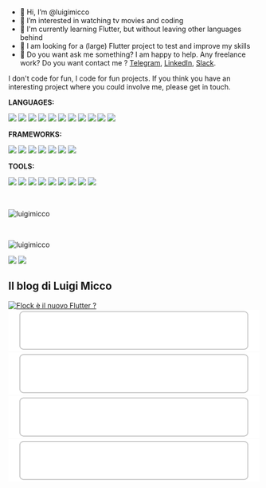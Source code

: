 <br />

- 👋  Hi, I’m @luigimicco
- 👀  I’m interested in watching tv movies and coding
- 🌱  I'm currently learning Flutter, but without leaving other languages ​​behind
- 💞️  I am looking for a (large) Flutter project to test and improve my skills
- 💼  Do you want ask me something? I am happy to help. Any freelance work? Do you want contact me ? [Telegram](https://t.me/luigimicco), [LinkedIn](https://www.linkedin.com/in/luigi-micco/), [Slack](https://join.slack.com/t/luigimicco/shared_invite/zt-10ulfkb43-ObGWUbgYh8m1kBsJXLWHtg).

I don't code for fun, I code for fun projects. If you think you have an interesting project where you could involve me, please get in touch.

**LANGUAGES:** 

![](https://img.shields.io/badge/C%23-239120?style=for-the-badge&logo=c-sharp&logoColor=white)
![](https://img.shields.io/badge/c-A8B9CC?style=for-the-badge&logo=c&logoColor=white)
![](https://img.shields.io/badge/PHP-777BB4?style=for-the-badge&logo=PHP&logoColor=white)
![](https://img.shields.io/badge/Dart-0175C2?style=for-the-badge&logo=dart&logoColor=white)
![](https://img.shields.io/badge/Javascript-F7DF1E?style=for-the-badge&logo=javascript&logoColor=white)
![](https://img.shields.io/badge/Java-007396?style=for-the-badge&logo=java&logoColor=white)
![](https://img.shields.io/badge/.NET-512BD4?style=for-the-badge&logo=.NET&logoColor=white)
![](https://img.shields.io/badge/HTML5-E34F262?style=for-the-badge&logo=Html5&logoColor=white)
![](https://img.shields.io/badge/CSS3-1572B6?style=for-the-badge&logo=css3&logoColor=white)
![](https://img.shields.io/badge/Sass-CC6699?style=for-the-badge&logo=sass&logoColor=white)
![](https://img.shields.io/badge/MySQL-4479A1?style=for-the-badge&logo=MySQL&logoColor=white)

**FRAMEWORKS:** 

![](https://img.shields.io/badge/jQuery-0769AD?style=for-the-badge&logo=jquery&logoColor=white)
![](https://img.shields.io/badge/Bootstrap-7952B3?style=for-the-badge&logo=bootstrap&logoColor=white)
![](https://img.shields.io/badge/Codeigniter-EF4223?style=for-the-badge&logo=codeigniter&logoColor=white)
![](https://img.shields.io/badge/Vue.js-4FC08D?style=for-the-badge&logo=vue.js&logoColor=white)
![](https://img.shields.io/badge/Laravel-FF2D20?style=for-the-badge&logo=Laravel&logoColor=white)
![](https://img.shields.io/badge/Flutter-02569B?style=for-the-badge&logo=flutter&logoColor=white)
![](https://img.shields.io/badge/Xamarin-3498DB?style=for-the-badge&logo=xamarin&logoColor=white)

**TOOLS:** 

![](https://img.shields.io/badge/Node.js-43853D?style=for-the-badge&logo=node.js&logoColor=white)
![](https://img.shields.io/badge/Composer-7952B3?style=for-the-badge&logo=composer&logoColor=white)
![](https://img.shields.io/badge/Git-F05032?style=for-the-badge&logo=git&logoColor=white)
![](https://img.shields.io/badge/Visualstudio-5C2D91?style=for-the-badge&logo=visualstudio&logoColor=white)
![](https://img.shields.io/badge/Visual_Studio_Code-0078D4?style=for-the-badge&logo=visual%20studio%20code&logoColor=white)
![](https://img.shields.io/badge/Androidstudio-3DDC84?style=for-the-badge&logo=androidstudio&logoColor=white)
![](https://img.shields.io/badge/Slack-4A154B?style=for-the-badge&logo=slack&logoColor=white)
![](https://img.shields.io/badge/Zoom-2D8CFF?style=for-the-badge&logo=zoom&logoColor=white)
![](https://img.shields.io/badge/Postman-FF6C37?style=for-the-badge&logo=postman&logoColor=white)

<br />
<p><img width='600' src="https://github-readme-stats.vercel.app/api/top-langs?username=luigimicco&count_private=true&show_icons=true&locale=en&layout=compact" alt="luigimicco" /></p>
<br />
<p><img width='600' src="https://github-readme-stats.vercel.app/api?username=luigimicco&count_private=true&show_icons=true&theme=gotham" alt="luigimicco" /></p>

![](https://img.shields.io/github/followers/luigimicco?label=follow&style=social)
![](https://visitor-badge.glitch.me/badge?page_id=luigimicco.luigimicco)  

<!-- blog-post-list:start -->
## Il blog di Luigi Micco



[![Flock è il nuovo Flutter ?](https://raw.githubusercontent.com/luigimicco/luigimicco/main/blog-post-list-output/Il_blog_di_Luigi_Micco/Flock_è_il_nuovo_Flutter__.svg)](https://luigimicco.blogspot.com/2024/11/flock-e-il-nuovo-flutter.html)
[![Project IDX + node + php + mysql: un ambiente di sviluppo completo per progetti Laravel](https://raw.githubusercontent.com/luigimicco/luigimicco/main/blog-post-list-output/Il_blog_di_Luigi_Micco/Project_IDX_+_node_+_php_+_mysql__un_ambiente_di_sviluppo_completo_per_progetti_Laravel.svg)](https://luigimicco.blogspot.com/2024/10/project-idx-node-php-mysql-un-ambiente.html)
[![Flutter: labirinti e pathfinding - Parte 2](https://raw.githubusercontent.com/luigimicco/luigimicco/main/blog-post-list-output/Il_blog_di_Luigi_Micco/Flutter__labirinti_e_pathfinding_-_Parte_2.svg)](https://luigimicco.blogspot.com/2024/07/flutter-labirinti-e-pathfinding-parte-2.html)
[![Flutter: labirinti e pathfinding - Parte 1](https://raw.githubusercontent.com/luigimicco/luigimicco/main/blog-post-list-output/Il_blog_di_Luigi_Micco/Flutter__labirinti_e_pathfinding_-_Parte_1.svg)](https://luigimicco.blogspot.com/2024/06/flutter-labirinti-e-pathfinding-parte-1.html)
[![Github: deploy automatico sul push con accesso FTP](https://raw.githubusercontent.com/luigimicco/luigimicco/main/blog-post-list-output/Il_blog_di_Luigi_Micco/Github__deploy_automatico_sul_push_con_accesso_FTP.svg)](https://luigimicco.blogspot.com/2024/05/github-deploy-automatico-sul-push-con.html)


<!-- blog-post-list:end -->


<!---
luigimicco/luigimicco is a ✨ special ✨ repository because its `README.md` (this file) appears on your GitHub profile.
You can click the Preview link to take a look at your changes.
--->
